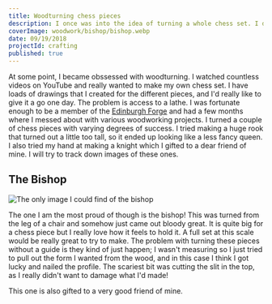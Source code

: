 ```yaml
---
title: Woodturning chess pieces
description: I once was into the idea of turning a whole chess set. I didn't get very far.
coverImage: woodwork/bishop/bishop.webp
date: 09/19/2018
projectId: crafting
published: true
---
```


At some point, I became obssessed with woodturning. I watched countless videos on YouTube and really wanted to make my own chess set. I have loads of drawings that I created for the different pieces, and I'd really like to give it a go one day. The problem is access to a lathe. I was fortunate enough to be a member of the [Edinburgh Forge](https://edinburghforge.com/) and had a few months where I messed about with various woodworking projects. I turned a couple of chess pieces with varying degrees of success. I tried making a huge rook that turned out a little too tall, so it ended up looking like a less fancy queen. I also tried my hand at making a knight which I gifted to a dear friend of mine. I will try to track down images of these ones.

## The Bishop

![The only image I could find of the bishop](woodwork/bishop/bishop.webp)

The one I am the most proud of though is the bishop! This was turned from the leg of a chair and somehow just came out bloody great. It is quite big for a chess piece but I really love how it feels to hold it. A full set at this scale would be really great to try to make. The problem with turning these pieces without a guide is they kind of just happen; I wasn't measuring so I just tried to pull out the form I wanted from the wood, and in this case I think I got lucky and nailed the profile. The scariest bit was cutting the slit in the top, as I really didn't want to damage what I'd made!

This one is also gifted to a very good friend of mine.



